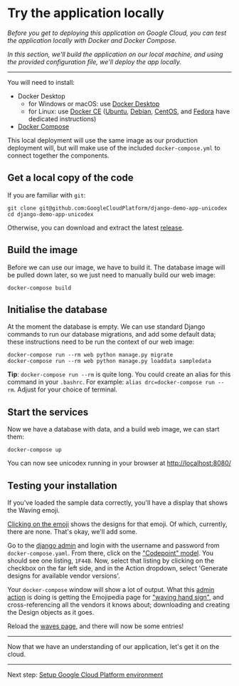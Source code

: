 
# Try the application locally

*Before you get to deploying this application on Google Cloud, you can test the application locally with Docker and Docker Compose.*

*In this section, we'll build the application on our local machine, and using the provided configuration file, we'll deploy the app locally.*

---

You will need to install: 

 * Docker Desktop
   * for Windows or macOS: use [Docker Desktop](https://www.docker.com/products/docker-desktop) 
   * for Linux: use [Docker CE](https://docs.docker.com/install/) ([Ubuntu](https://docs.docker.com/install/linux/docker-ce/ubuntu/), [Debian](https://docs.docker.com/install/linux/docker-ce/debian/), [CentOS](https://docs.docker.com/install/linux/docker-ce/centos/), and [Fedora](https://docs.docker.com/install/linux/docker-ce/fedora/) have dedicated instructions)
 * [Docker Compose](https://docs.docker.com/compose/install/#install-compose)

This local deployment will use the same image as our production deployment will, but will make use of the included `docker-compose.yml` to connect together the components. 

## Get a local copy of the code

If you are familiar with `git`: 

```
git clone git@github.com:GoogleCloudPlatform/django-demo-app-unicodex
cd django-demo-app-unicodex
```

Otherwise, you can download and extract the latest [release](https://github.com/GoogleCloudPlatform/django-demo-app-unicodex/releases).


## Build the image
 
Before we can use our image, we have to build it. The database image will be pulled down later, so we just need to manually build our web image: 

```
docker-compose build
``` 


## Initialise the database

At the moment the database is empty. We can use standard Django commands to run our database migrations, and add some default data; these instructions need to be run the context of our web image: 

```
docker-compose run --rm web python manage.py migrate
docker-compose run --rm web python manage.py loaddata sampledata
```

**Tip**: `docker-compose run --rm` is quite long. You could create an alias for this command in your `.bashrc`. For example: `alias drc=docker-compose run --rm`. Adjust for your choice of terminal.

## Start the services

Now we have a database with data, and a build web image, we can start them: 

```
docker-compose up
``` 

You can now see unicodex running in your browser at [http://localhost:8080/](http://localhost:8080/)


## Testing your installation

If you've loaded the sample data correctly, you'll have a display that shows the Waving emoji.

[Clicking on the emoji][hand] shows the designs for that emoji. Of which, currently, there are none. That's okay, we'll add some. 

Go to the [django admin](http://localhost:8080/admin) and login with the username and password from `docker-compose.yaml`. From there, click on the ["Codepoint" model](http://localhost:8080/admin/unicodex/codepoint/). You should see one listing, `1F44B`. Now, select that listing by clicking on the checkbox on the far left side, and in the Action dropdown, select 'Generate designs for available vendor versions'. 

Your `docker-compose` window will show a lot of output. What this [admin action](https://docs.djangoproject.com/en/2.2/ref/contrib/admin/actions/) is doing is getting the Emojipedia page for ["waving hand sign"](https://emojipedia.org/waving-hand-sign/), and cross-referencing all the vendors it knows about; downloading and creating the Design objects as it goes. 

Reload the [waves page][hand], and there will now be some entries!

[hand]: http://localhost:8080/u/1F44B

---

Now that we have an understanding of our application, let's get it on the cloud. 

---

Next step: [Setup Google Cloud Platform environment](10-setup-gcp.md)
 
 

